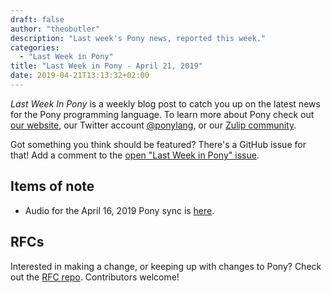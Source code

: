 ```yaml
---
draft: false
author: "theobutler"
description: "Last week's Pony news, reported this week."
categories:
  - "Last Week in Pony"
title: "Last Week in Pony - April 21, 2019"
date: 2019-04-21T13:13:32+02:00
---
```

_Last Week In Pony_ is a weekly blog post to catch you up on the latest news for the Pony programming language. To learn more about Pony check out [our website](https://ponylang.io), our Twitter account [@ponylang](https://twitter.com/ponylang), or our [Zulip community](https://ponylang.zulipchat.com).

Got something you think should be featured? There's a GitHub issue for that! Add a comment to the [open "Last Week in Pony" issue](https://github.com/ponylang/ponylang.github.io/issues?q=is%3Aissue+is%3Aopen+label%3Alast-week-in-pony).
<!-- more -->

## Items of note

- Audio for the April 16, 2019 Pony sync is [here](https://sync-recordings.ponylang.io/r/2019_04_16.m4a).

## RFCs

Interested in making a change, or keeping up with changes to Pony? Check out the [RFC repo](https://github.com/ponylang/rfcs). Contributors welcome!
